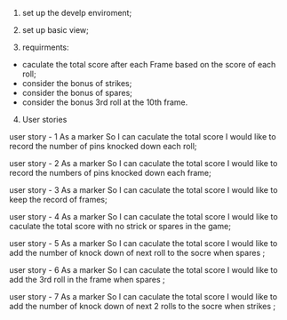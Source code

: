 1. set up the develp enviroment;
2. set up basic view;

3. requirments: 
  * caculate the total score after each Frame based on the score of each roll;
  * consider the bonus of strikes;
  * consider the bonus of spares;
  * consider the bonus 3rd roll at the 10th frame. 



4. User stories 

user story - 1
As a marker
So I can caculate the total score
I would like to record the number of pins knocked down each roll;

user story - 2
As a marker
So I can caculate the total score
I would like to record the numbers of pins knocked down each frame;

user story - 3
As a marker
So I can caculate the total score
I would like to keep the record of frames;

user story - 4
As a marker
So I can caculate the total score
I would like to caculate the total score with no strick or spares in the game;

user story - 5
As a marker
So I can caculate the total score
I would like to add the number of knock down of next roll to the socre when spares ;

user story - 6
As a marker
So I can caculate the total score
I would like to add the 3rd roll in the frame when spares ;

user story - 7
As a marker
So I can caculate the total score
I would like to add the number of knock down of next 2 rolls to the socre when strikes ;